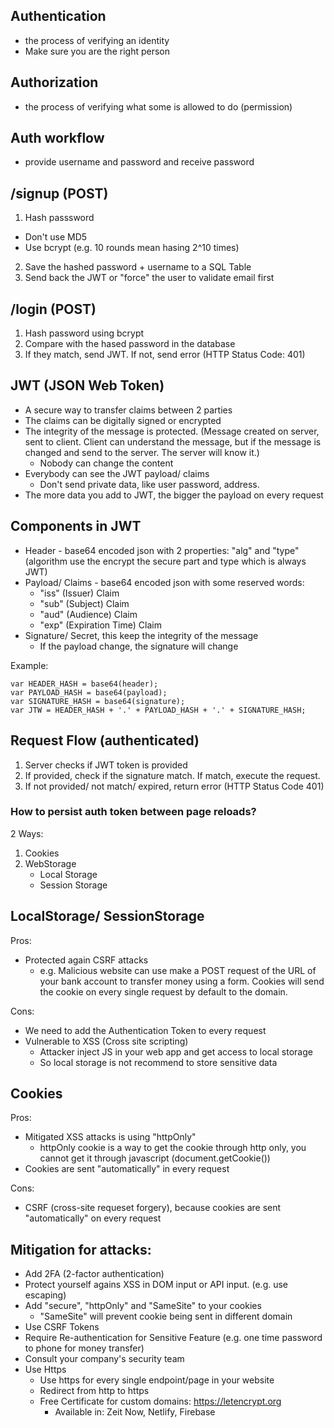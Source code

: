 ## Authentication
- the process of verifying an identity
- Make sure you are the right person

## Authorization
- the process of verifying what some is allowed to do (permission)

## Auth workflow
- provide username and password and receive password

## /signup (POST)
1. Hash passsword
- Don't use MD5
- Use bcrypt (e.g. 10 rounds mean hasing 2^10 times) 
2. Save the hashed password + username to a SQL Table
3. Send back the JWT or "force" the user to validate email first

## /login (POST)
1. Hash password using bcrypt
2. Compare with the hased password in the database
3. If they match, send JWT. If not, send error (HTTP Status Code: 401)

## JWT (JSON Web Token)
- A secure way to transfer claims between 2 parties
- The claims can be digitally signed or encrypted
- The integrity of the message is protected. (Message created on server, sent to client. Client can understand the message, but if the message is changed and send to the server. The server will know it.)
    - Nobody can change the content
- Everybody can see the JWT payload/ claims
    - Don't send private data, like user password, address.
- The more data you add to JWT, the bigger the payload on every request

## Components in JWT
- Header - base64 encoded json with 2 properties: "alg" and "type" (algorithm use the encrypt the secure part and type which is always JWT)
- Payload/ Claims - base64 encoded json with some reserved words:
    - "iss" (Issuer) Claim
    - "sub" (Subject) Claim
    - "aud" (Audience) Claim
    - "exp" (Expiration Time) Claim
- Signature/ Secret, this keep the integrity of the message
    - If the payload change, the signature will change

Example: 
``` 
var HEADER_HASH = base64(header);
var PAYLOAD_HASH = base64(payload);
var SIGNATURE_HASH = base64(signature);
var JTW = HEADER_HASH + '.' + PAYLOAD_HASH + '.' + SIGNATURE_HASH;
```

## Request Flow (authenticated)
1. Server checks if JWT token is provided
2. If provided, check if the signature match. If match, execute the request.
3. If not provided/ not match/ expired, return error (HTTP Status Code 401)

### How to persist auth token between page reloads?
2 Ways:
1. Cookies
2. WebStorage
    - Local Storage
    - Session Storage

## LocalStorage/ SessionStorage
Pros:
- Protected again CSRF attacks
  - e.g. Malicious website can use make a POST request of the URL of your bank account to transfer money using a form. Cookies will send the cookie on every single request by default to the domain.

Cons:
- We need to add the Authentication Token to every request
- Vulnerable to XSS (Cross site scripting)
  - Attacker inject JS in your web app and get access to local storage
  - So local storage is not recommend to store sensitive data

## Cookies
Pros:
- Mitigated XSS attacks is using "httpOnly"
  - httpOnly cookie is a way to get the cookie through http only, you cannot get it through javascript (document.getCookie())
- Cookies are sent "automatically" in every request

Cons:
- CSRF (cross-site requeset forgery), because cookies are sent "automatically" on every request

## Mitigation for attacks:
  - Add 2FA (2-factor authentication)
  - Protect yourself agains XSS in DOM input or API input. (e.g. use escaping)
  - Add "secure", "httpOnly" and "SameSite" to your cookies
    - "SameSite" will prevent cookie being sent in different domain
  - Use CSRF Tokens
  - Require Re-authentication for Sensitive Feature (e.g. one time password to phone for money transfer)
  - Consult your company's security team
  - Use Https
    - Use https for every single endpoint/page in your website
    - Redirect from http to https
    - Free Certificate for custom domains: https://letencrypt.org
      - Available in: Zeit Now, Netlify, Firebase